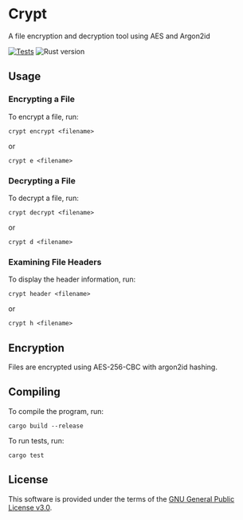 # Crypt

A file encryption and decryption tool using AES and Argon2id

[![Tests](https://github.com/apavazza/crypt/actions/workflows/tests.yml/badge.svg)](https://github.com/apavazza/crypt/actions/workflows/tests.yml)
![Rust version](https://img.shields.io/badge/Rust-1.85.1-brightgreen.svg)

## Usage

### Encrypting a File

To encrypt a file, run:

```shell
crypt encrypt <filename>
```

or

```shell
crypt e <filename>
```

### Decrypting a File

To decrypt a file, run:

```shell
crypt decrypt <filename>
```

or

```shell
crypt d <filename>
```

### Examining File Headers

To display the header information, run:
```shell
crypt header <filename>
```

or

```shell
crypt h <filename>
```

## Encryption

Files are encrypted using AES-256-CBC with argon2id hashing.

## Compiling

To compile the program, run:

```shell
cargo build --release
```

To run tests, run:

```shell
cargo test
```

## License

This software is provided under the terms of the [GNU General Public License v3.0](LICENSE).
